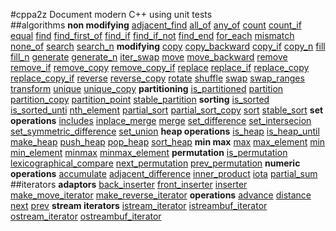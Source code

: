 #cppa2z
Document modern C++ using unit tests   
##algorithms
**non modifying** [adjacent_find](./algorithms/non_modifying_sequence.t.cpp#L10) [all_of](./algorithms/non_modifying_sequence.t.cpp#L48) [any_of](./algorithms/non_modifying_sequence.t.cpp#L60) [count](./algorithms/non_modifying_sequence.t.cpp#L72) [count_if](./algorithms/non_modifying_sequence.t.cpp#L82) [equal](./algorithms/non_modifying_sequence.t.cpp#L94) [find](./algorithms/non_modifying_sequence.t.cpp#L144) [find_first_of](./algorithms/non_modifying_sequence.t.cpp#L159) [find_if](./algorithms/non_modifying_sequence.t.cpp#L200) [find_if_not](./algorithms/non_modifying_sequence.t.cpp#L217) [find_end](./algorithms/non_modifying_sequence.t.cpp#L234) [for_each](./algorithms/non_modifying_sequence.t.cpp#L270) [mismatch](./algorithms/non_modifying_sequence.t.cpp#L295) [none_of](./algorithms/non_modifying_sequence.t.cpp#L341) [search](./algorithms/non_modifying_sequence.t.cpp#L353) [search_n](./algorithms/non_modifying_sequence.t.cpp#L394) **modifying** [copy](./algorithms/modifying_sequence.t.cpp#L10) [copy_backward](./algorithms/modifying_sequence.t.cpp#L61) [copy_if](./algorithms/modifying_sequence.t.cpp#L74) [copy_n](./algorithms/modifying_sequence.t.cpp#L90) [fill](./algorithms/modifying_sequence.t.cpp#L103) [fill_n](./algorithms/modifying_sequence.t.cpp#L116) [generate](./algorithms/modifying_sequence.t.cpp#L131) [generate_n](./algorithms/modifying_sequence.t.cpp#L147) [iter_swap](./algorithms/modifying_sequence.t.cpp#L163) [move](./algorithms/modifying_sequence.t.cpp#L187) [move_backward](./algorithms/modifying_sequence.t.cpp#L203) [remove](./algorithms/modifying_sequence.t.cpp#L218) [remove_if](./algorithms/modifying_sequence.t.cpp#L232) [remove_copy](./algorithms/modifying_sequence.t.cpp#L248) [remove_copy_if](./algorithms/modifying_sequence.t.cpp#L262) [replace](./algorithms/modifying_sequence.t.cpp#L278) [replace_if](./algorithms/modifying_sequence.t.cpp#L291) [replace_copy](./algorithms/modifying_sequence.t.cpp#L307) [replace_copy_if](./algorithms/modifying_sequence.t.cpp#L330) [reverse](./algorithms/modifying_sequence.t.cpp#L353) [reverse_copy](./algorithms/modifying_sequence.t.cpp#L366) [rotate](./algorithms/modifying_sequence.t.cpp#L380) [shuffle](./algorithms/modifying_sequence.t.cpp#L422) [swap](./algorithms/modifying_sequence.t.cpp#L439) [swap_ranges](./algorithms/modifying_sequence.t.cpp#L463) [transform](./algorithms/modifying_sequence.t.cpp#L480) [unique](./algorithms/modifying_sequence.t.cpp#L521) [unique_copy](./algorithms/modifying_sequence.t.cpp#L549) **partitioning** [is_partitioned](./algorithms/partitioning.t.cpp#L6) [partition](./algorithms/partitioning.t.cpp#L26) [partition_copy](./algorithms/partitioning.t.cpp#L63) [partition_point](./algorithms/partitioning.t.cpp#L89) [stable_partition](./algorithms/partitioning.t.cpp#L128) **sorting** [is_sorted](./algorithms/sorting.t.cpp#L8) [is_sorted_unti](./algorithms/sorting.t.cpp#L30) [nth_element](./algorithms/sorting.t.cpp#L68) [partial_sort](./algorithms/sorting.t.cpp#L106) [partial_sort_copy](./algorithms/sorting.t.cpp#L132) [sort](./algorithms/sorting.t.cpp#L170) [stable_sort](./algorithms/sorting.t.cpp#L202) **set operations** [includes](./algorithms/set_operations.t.cpp#L7) [inplace_merge](./algorithms/set_operations.t.cpp#L40) [merge](./algorithms/set_operations.t.cpp#L75) [set_difference](./algorithms/set_operations.t.cpp#L114) [set_intersecion](./algorithms/set_operations.t.cpp#L154) [set_symmetric_difference](./algorithms/set_operations.t.cpp#L194) [set_union](./algorithms/set_operations.t.cpp#L235) **heap operations** [is_heap](./algorithms/heap.t.cpp#L7) [is_heap_until](./algorithms/heap.t.cpp#L51) [make_heap](./algorithms/heap.t.cpp#L141) [push_heap](./algorithms/heap.t.cpp#L159) [pop_heap](./algorithms/heap.t.cpp#L182) [sort_heap](./algorithms/heap.t.cpp#L225) **min max** [max](./algorithms/min_max.t.cpp#L8) [max_element](./algorithms/min_max.t.cpp#L64) [min](./algorithms/min_max.t.cpp#L86) [min_element](./algorithms/min_max.t.cpp#L142) [minmax](./algorithms/min_max.t.cpp#L164) [minmax_element](./algorithms/min_max.t.cpp#L226) **permutation** [is_permutation](./algorithms/permutation.t.cpp#L8) [lexicographical_compare](./algorithms/permutation.t.cpp#L75) [next_permutation](./algorithms/permutation.t.cpp#L138) [prev_permutation](./algorithms/permutation.t.cpp#L201) **numeric operations** [accumulate](./algorithms/numeric_operations.t.cpp#L9) [adjacent_difference](./algorithms/numeric_operations.t.cpp#L31) [inner_product](./algorithms/numeric_operations.t.cpp#L58) [iota](./algorithms/numeric_operations.t.cpp#L101) [partial_sum](./algorithms/numeric_operations.t.cpp#L116)   
##iterators
**adaptors** [back_inserter](./iterators/iterator_adaptors.t.cpp#L18) [front_inserter](./iterators/iterator_adaptors.t.cpp#L47) [inserter](./iterators/iterator_adaptors.t.cpp#L76) [make_move_iterator](./iterators/iterator_adaptors.t.cpp#L117) [make_reverse_iterator](./iterators/iterator_adaptors.t.cpp#L136) **operations** [advance](./iterators/iterator_operations.t.cpp#L12) [distance](./iterators/iterator_operations.t.cpp#L34) [next](./iterators/iterator_operations.t.cpp#L65) [prev](./iterators/iterator_operations.t.cpp#L93) **stream iterators** [istream_iterator](./iterators/stream_iterators.t.cpp#L15) [istreambuf_iterator](./iterators/stream_iterators.t.cpp#L46) [ostream_iterator](./iterators/stream_iterators.t.cpp#L64) [ostreambuf_iterator](./iterators/stream_iterators.t.cpp#L82)   
